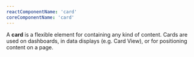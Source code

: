 ```yaml
---
reactComponentName: 'card'
coreComponentName: 'card'
---
```

A **card** is a flexible element for containing any kind of content. Cards are used on dashboards, in data displays (e.g. Card View), or for positioning content on a page. 
